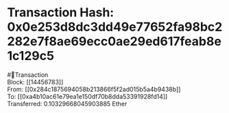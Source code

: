 
Transaction Hash: 0x0e253d8dc3dd49e77652fa98bc2282e7f8ae69ecc0ae29ed617feab8e1c129c5
====================================================================================
  
#💸Transaction  
Block: [[14456783]]  
From: [[0x284c1875694058b213866f5f2ad015b5a4b9438b]]  
To: [[0xa4b10ac61e79ea1e150df70b8dda53391928fd14]]  
Transferred: 0.10329668045903885 Ether